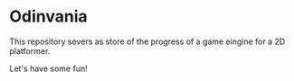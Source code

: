 # Odinvania

This repository severs as store of the progress of a game eingine for a 2D platformer. 

Let's have some fun!
